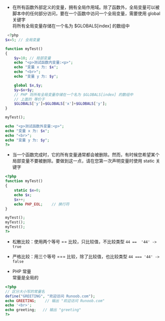 - 在所有函数外部定义的变量，拥有全局作用域。除了函数外，全局变量可以被脚本中的任何部分访问，要在一个函数中访问一个全局变量，需要使用 global 关键字  
将所有全局变量存储在一个名为 $GLOBALS[index] 的数组中
```php
 <?php
$x=5; // 全局变量

function myTest()
{
    $y=10; // 局部变量
    echo "<p>测试函数内变量:<p>";
    echo "变量 x 为: $x";
    echo "<br>";
    echo "变量 y 为: $y";

    global $x,$y;
    $y=$x+$y;
    // PHP 将所有全局变量存储在一个名为 $GLOBALS[index] 的数组中
    // 上面的 等价于
    $GLOBALS['y']=$GLOBALS['x']+$GLOBALS['y'];
} 

myTest();

echo "<p>测试函数外变量:<p>";
echo "变量 x 为: $x";
echo "<br>";
echo "变量 y 为: $y";
?> 
```

- 当一个函数完成时，它的所有变量通常都会被删除。然而，有时候您希望某个局部变量不要被删除。要做到这一点，请在您第一次声明变量时使用 static 关键字  
```php
<?php
function myTest()
{
    static $x=0;
    echo $x;
    $x++;
    echo PHP_EOL;    // 换行符
}

myTest();
myTest();
myTest();
?>
```
- 松散比较：使用两个等号 == 比较，只比较值，不比较类型  `44 ==  '44' -> true`  
- 严格比较：用三个等号 === 比较，除了比较值，也比较类型 `44 === '44' -> false`  

- PHP 常量  
常量是全局的  
```php
<?php
// 区分大小写的常量名
define("GREETING", "欢迎访问 Runoob.com");
echo GREETING;    // 输出 "欢迎访问 Runoob.com"
echo '<br>';
echo greeting;   // 输出 "greeting"
?>
```

